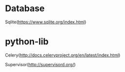 
# Database
Sqlite(https://www.sqlite.org/index.html)

# python-lib
Celery(http://docs.celeryproject.org/en/latest/index.html)

Supervisor(http://supervisord.org/)
